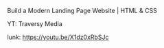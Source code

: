 Build a Modern Landing Page Website | HTML & CSS

YT: Traversy Media

lunk: https://youtu.be/X1dz0xRbSJc
